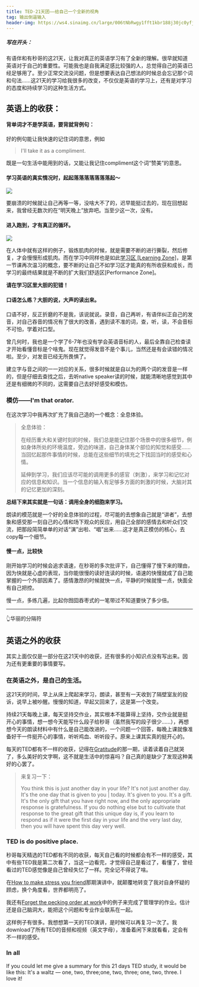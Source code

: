 ```yaml
---
title: TED·21天团——给自己一个全新的视角
tag: 输出倒逼输入
header-img: https://ws4.sinaimg.cn/large/006tNbRwgy1fft1kbr188j30jc0yfjt2.jpg
---
```

##### 写在开头：

有语伴和有秒哥的这21天，让我对真正的英语学习有了全新的理解。很早就知道英语对于自己的重要性。可能我也是自我满足感比较强的人，总觉得自己的英语已经足够用了。至少正常交流没问题，但是想要表达自己想法的时候总会忘记那个词和句法……这21天的学习给我很多的改变，不仅仅是英语的学习上，还有是对学习的态度和持续学习的这种生活方式。

## 英语上的收获：

#### 背单词才不是学英语，要背就背例句：

好的例句能让我快速的记住词的意思，例如

> I'll take it as a compliment.

既是一句生活中能用到的话，又能让我记住compliment这个词“赞美”的意思。

#### 学习英语的真实情况时，起起落落落落落落落起～

![](https://ws4.sinaimg.cn/large/006tNbRwgy1fft1kbr188j30jc0yfjt2.jpg)

要崩溃的时候就让自己再等一等，没啥大不了的，迟早能挺过去的，现在回想起来，我曾经无数次的在“明天晚上”放弃吧。当至少这一次，没有。

#### 进入跑到，才有真正的循环。

![](https://ws1.sinaimg.cn/large/006tNbRwgy1fft1td7oc4j30rk0lkgnw.jpg)

在人体中就有这样的例子，锻炼肌肉的时候，就是需要不断的进行撕裂，然后修复，才会慢慢形成肌肉。而在学习中同样也是如此[学习区  [Learning Zone]](https://www.ted.com/talks/eduardo_briceno_how_to_get_better_at_the_things_you_care_about?language=en)，是第一节课再次温习的概念，要不断的让自己不如学习区才能真的有所收获和成长，而学习的最终结果就是不断的扩大我们舒适区[Performance Zone]。

**请在学习区里大胆的犯错！**

#### 口语怎么练？大胆的说，大声的读出来。

口语不好，反正折磨的不是我，该说就说。录音，自己再听，有语伴纠正自己的发音，对自己吞音的情况有了很大的改善，遇到读不准的词，查，听，读，不会音标不可怕，学着对口型。

曾几何时，我也是一个学了6-7年也没有学会英语音标的人，最后全靠自己检查读才开始看懂音标是个啥鬼。现在就觉得发音不是个事儿，当然还是有会读错的情况啦。至少，对发音已经无所畏惧了。

建立字与音之间的一一对应的关系，很多时候就是自以为的两个词的发音是一样的，但是仔细去查找之后，去听native speaker读的时候，就能清晰地感觉到其中还是有细微的不同的，这需要自己去好好感受和模仿。

### 模仿——I'm that orator.

在这次学习中我再次扩充了我自己造的一个概念：全息体验。

> 全息体验：
>
> 在经历重大和关键时刻的时候，我们总是能记住那个场景中的很多细节，例如身体所处的环境温度，旁边的味道，自己身体某个部位的知觉和感受……当回忆起那件事情的时候，总能在这些细节的填充之下找回当时的感受和心情。
>
> 延伸到学习，我们应该尽可能的调用更多的感官（刺激），来学习和记忆对应的信息和知识。当一个信息的输入有足够多方面的刺激的时候，大脑对其的记忆更加的深刻。

**总结下来其实就是一句话：调用全身的细胞来学习。**

朗读的模范就是一个好的全息体验的过程，尽可能的去想象自己就是“讲者”，去想象和感受那一刻自己的心情和场下观众的反应，用自己全部的感情去和听众们交流，把那段简简单单的对话“演”出啦、“唱”出来……这才是真正模仿的核心，去copy每一个细节。

#### 慢一点，比较快

刚开始学习的时候会追求语速，在秒哥的多次批评下，自己懂得了慢下来的理由，因为快就是心虚的表现，当你能很慢的读好连读的时候，语速的快慢就成了自己能掌握的一个外部因素了。感情激昂的时候就快一点，平静的时候就慢一点，快面全有自己把控。

慢一点，多练几遍，比起你囫囵吞枣式的一笔带过不知道要快了多少倍。

---

👆华丽的分隔符

## 英语之外的收获

其实上面仅仅是一部分在这21天中的收获，还有很多的小知识点没有写出来。因为还有更重要的事情要写。

### 在英语之外，是自己的生活。

这21天的时间，早上从床上爬起来学习，朗读，甚至有一天收到了隔壁室友的投诉，说早上被吵醒。慢慢的知道，早起又回来了，这是第一个改变。

持续21天每晚上课，每天坚持交作业，其实根本不能算得上坚持，交作业就是挺开心的事情，想一想今天能写什么段子给秒哥（虽然我写的段子很少……），再想想今天的朗读材料中有什么是自己能改进的，一个问题一个回答，每晚上课就像准备好干一件挺开心的事情，听听鸡血、听听段子。原来上课其实真的挺开心的。

每天的TED都有不一样的收获，记得在[Gratitude](https://www.ted.com/talks/louie_schwartzberg_nature_beauty_gratitude)的那一期，读着读着自己就哭了，多么美好的文字啊，这不就是生活中的惊喜吗？自己真的是缺少了发现这种美好的心罢了。

> 来复习一下：
>
> You think this is just another day in your life? It's not just another day. It's the one day that is given to you | today. It's given to you. It's a gift. It's the only gift that you have right now, and the only appropriate response is gratefulness. If you do nothing else but to cultivate that response to the great gift that this unique day is, if you learn to respond as if it were the first day in your life and the very last day, then you will have spent this day very well.

### TED is do positive place.

秒哥每天精选的TED都有不同的收获，每天自己看的时候都会有不一样的感受，其中有些TED我是第二次看了，当这一边看完，才觉得自己是看过了，看懂了，曾经看过的TED感觉像是自己曾经失忆了一样。完全记不得说了啥。

在[How to make stress you friend](https://www.ted.com/talks/kelly_mcgonigal_how_to_make_stress_your_friend)那期演讲中，就颠覆地转变了我对自身怀疑的顾虑，换个角度看，世界都明亮了。

我还有[Forget the pecking order at work](https://www.ted.com/talks/margaret_heffernan_why_it_s_time_to_forget_the_pecking_order_at_work)中的例子来完成了管理学的作业。估计还是自己脑洞大，能把这个问题和专业作业联系在一起。

这样例子有很多。我想想第一天的TED演讲，是时候可以再复习一次了。我download了所有TED的音频和视频（英文字母），准备着闲下来就看看，定会有不一样的感受。

### In all

If you could let me give a summary for this 21 days TED study, it would be like this: It's a waltz — one, two, three;one, two, three; one, two, three. I love it!
